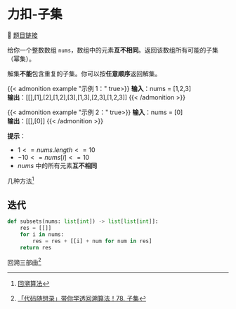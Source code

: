 # 力扣-子集

    
:link: [题目链接](https://leetcode.cn/problems/subsets)

给你一个整数数组 `nums`，数组中的元素**互不相同**。返回该数组所有可能的子集（幂集）。

解集**不能**包含重复的子集。你可以按**任意顺序**返回解集。

{{< admonition example "示例 1：" true>}}
**输入**：nums = [1,2,3]<br>
**输出**：[[],[1],[2],[1,2],[3],[1,3],[2,3],[1,2,3]]
{{< /admonition >}}

{{< admonition example "示例 2：" true>}}
**输入**：nums = [0]<br>
**输出**：[[],[0]]
{{< /admonition >}}

**提示**：

- $1 <= nums.length <= 10$
- $-10 <= nums[i] <= 10$
- $nums$ 中的所有元素**互不相同**

几种方法[^1]

## 迭代

```python
def subsets(nums: list[int]) -> list[list[int]]:
    res = [[]]
    for i in nums:
        res = res + [[i] + num for num in res]
    return res
```

回溯三部曲[^2]

[^1]: [回溯算法](https://leetcode.cn/problems/subsets/solutions/6899/hui-su-suan-fa-by-powcai-5)
[^2]: [「代码随想录」带你学透回溯算法！78. 子集](https://leetcode.cn/problems/subsets/solutions/850474/dai-ma-sui-xiang-lu-78-zi-ji-hui-su-sou-6yfk6/)








